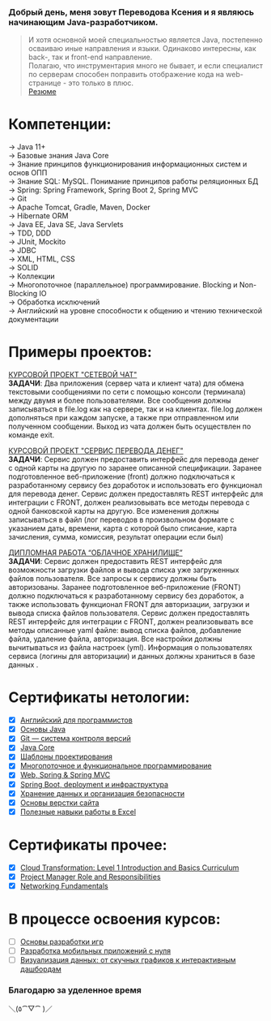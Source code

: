 ### Добрый день, меня зовут Переводова Ксения и я являюсь начинающим Java-разработчиком.

>И хотя основной моей специальностью является Java, постепенно осваиваю иные направления и языки.
Одинаково интересны, как back-, так и front-end направление.<br/>
Полагаю, что инструментария много не бывает, и если специалист по серверам способен поправить отображение кода на web-странице - это только в плюс.<br/>
>[Резюме](https://drive.google.com/file/d/16M56325PrgzBG1mdmyuSPo0jpphSDibs/view?usp=sharing)

# Компетенции:
-> Java 11+<br/>
-> Базовые знания Java Core<br/>
-> Знание принципов функционирования информационных систем и основ ОПП<br/>
-> Знание SQL: MySQL. Понимание принципов работы реляционных БД<br/>
-> Spring: Spring Framework, Spring Boot 2, Spring MVC<br/>
-> Git<br/>
-> Apache Tomcat, Gradle, Maven, Docker<br/>
-> Hibernate ORM<br/>
-> Java EE, Java SE, Java Servlets<br/>
-> TDD, DDD<br/>
-> JUnit, Mockito<br/>
-> JDBC<br/>
-> XML, HTML, CSS<br/>
-> SOLID<br/>
-> Коллекции<br/>
-> Многопоточное (параллельное) программирование. Blocking и Non-Blocking IO<br/>
-> Обработка исключений<br/>
-> Aнглийский на уровне способности к общению и чтению технической документации

# Примеры проектов:
[КУРСОВОЙ ПРОЕКТ "СЕТЕВОЙ ЧАТ"](https://github.com/xeniia-nikole/Online_Chat)<br/>
**ЗАДАЧИ**: Два приложения (сервер чата и клиент чата) для обмена текстовыми сообщениями по сети с помощью консоли (терминала) между двумя и более пользователями. Все сообщения должны записываться в file.log как на сервере, так и на клиентах. file.log должен дополняться при каждом запуске, а также при отправленном или полученном сообщении. Выход из чата должен быть осуществлен по команде exit.

[КУРСОВОЙ ПРОЕКТ "СЕРВИС ПЕРЕВОДА ДЕНЕГ"](https://github.com/xeniia-nikole/TransferService)<br/>
**ЗАДАЧИ**: Сервис должен предоставить интерфейс для перевода денег с одной карты на другую по заранее описанной спецификации. Заранее подготовленное веб-приложение (front) должно подключаться к разработанному сервису без доработок и использовать его функционал для перевода денег. Сервис должен предоставлять REST интерфейс для интеграции с FRONT, должен реализовывать все методы перевода с одной банковской карты на другую. Все изменения должны записываться в файл (лог переводов в произвольном формате с указанием даты, времени, карта с которой было списание, карта зачисления, сумма, комиссия, результат операции если был)

[ДИПЛОМНАЯ РАБОТА “ОБЛАЧНОЕ ХРАНИЛИЩЕ”](https://github.com/xeniia-nikole/CloudServiceDiploma)<br/>
**ЗАДАЧИ**: Сервис должен предоставить REST интерфейс для возможности загрузки файлов и вывода списка уже загруженных файлов пользователя. Все запросы к сервису должны быть авторизованы. Заранее подготовленное веб-приложение (FRONT) должно подключаться к разработанному сервису без доработок, а также использовать функционал FRONT для авторизации, загрузки и вывода списка файлов пользователя. Сервис должен предоставлять REST интерфейс для интеграции с FRONT, должен реализовывать все методы описанные yaml файле: вывод списка файлов, добавление файла, удаление файла, авторизация. Все настройки должны вычитываться из файла настроек (yml). Информация о пользователях сервиса (логины для авторизации) и данных должны храниться в базе данных .

# Сертификаты нетологии:
- [x] [Английский для программистов](https://netology.ru/backend/api/user/programs/10952/pdf_certificate)
- [x] [Основы Java](https://netology.ru/backend/api/user/programs/17156/pdf_certificate)
- [x] [Git — система контроля версий](https://netology.ru/backend/api/user/programs/19854/pdf_certificate)
- [x] [Java Core](https://netology.ru/backend/api/user/programs/21602/pdf_certificate)
- [x] [Шаблоны проектирования](https://netology.ru/backend/api/user/programs/21606/pdf_certificate)
- [x] [Многопоточное и функциональное программирование](https://netology.ru/backend/api/user/programs/21609/pdf_certificate)
- [x] [Web, Spring & Spring MVC](https://netology.ru/backend/api/user/programs/22950/pdf_certificate)
- [x] [Spring Boot, deployment и инфраструктура](https://netology.ru/backend/api/user/programs/22954/pdf_certificate)
- [x] [Хранение данных и организация безопасности](https://netology.ru/backend/api/user/programs/22958/pdf_certificate)
- [x] [Основы верстки сайта](https://netology.ru/backend/api/user/programs/25604/pdf_certificate)
- [x] [Полезные навыки работы в Excel](https://netology.ru/backend/api/user/programs/18411/pdf_certificate)

# Сертификаты прочее:
- [x] [Cloud Transformation: Level 1 Introduction and Basics Curriculum](https://drive.google.com/file/d/1hDyzpzxZHWyUhMEbiJDCzdKU3J6-VBFX/view?usp=drivesdk)
- [x] [Project Manager Role and Responsibilities](https://drive.google.com/file/d/1hTfNLmqsZzXiXJIlGGDt-iAEDfwtxF6I/view?usp=drivesdk)
- [x] [Networking Fundamentals](https://drive.google.com/file/d/1hPz9H4WS_nh9ksTFqnzOFwWKYtnvERsw/view?usp=drivesdk)

# В процессе освоения курсов:
- [ ] [Основы разработки игр]()
- [ ] [Разработка мобильных приложений с нуля]()
- [ ] [Визуализация данных: от скучных графиков к интерактивным дашбордам]()

### Благодарю за уделенное время <br/>
＼(٥⁀▽⁀ )／
